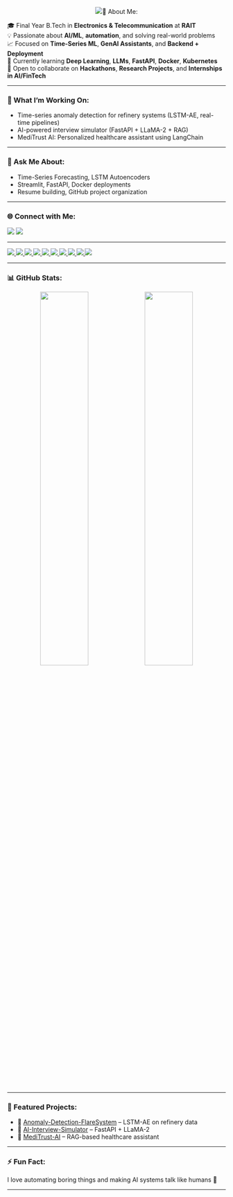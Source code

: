 <!-- GitHub Profile README for Ojas Shenwai -->

<!-- Banner -->
<p align="center">
  <img src="https://readme-typing-svg.demolab.com?font=Fira+Code&size=25&duration=3000&pause=1000&color=F75C7E&center=true&vCenter=true&width=1000&lines=Hi+there%2C+I'm+Ojas+Shenwai+%F0%9F%91%8B />
</p>

---

### 🚀 About Me:
🎓 Final Year B.Tech in **Electronics & Telecommunication** at **RAIT**  
💡 Passionate about **AI/ML**, **automation**, and solving real-world problems  
📈 Focused on **Time-Series ML**, **GenAI Assistants**, and **Backend + Deployment**  
🧠 Currently learning **Deep Learning**, **LLMs**, **FastAPI**, **Docker**, **Kubernetes**  
🤝 Open to collaborate on **Hackathons**, **Research Projects**, and **Internships in AI/FinTech**

---

### 🔭 What I’m Working On:
- Time-series anomaly detection for refinery systems (LSTM-AE, real-time pipelines)
- AI-powered interview simulator (FastAPI + LLaMA-2 + RAG)
- MediTrust AI: Personalized healthcare assistant using LangChain

---

### 💬 Ask Me About:
- Time-Series Forecasting, LSTM Autoencoders
- Streamlit, FastAPI, Docker deployments
- Resume building, GitHub project organization

---

### 🌐 Connect with Me:
<p>
  <a href="mailto:ojasvinayshenwai@gmail.com"><img src="https://img.shields.io/badge/Gmail-EA4335?style=for-the-badge&logo=gmail&logoColor=white"/></a>
  <a href="https://www.linkedin.com/in/ojas-shenwai/"><img src="https://img.shields.io/badge/LinkedIn-0A66C2?style=for-the-badge&logo=linkedin&logoColor=white"/></a>
</p>

---

<p align="left">
  <a href="https://www.python.org/" target="_blank">
    <img src="https://img.shields.io/badge/Python-3776AB?style=for-the-badge&logo=python&logoColor=white" />
  </a>
  <a href="https://scikit-learn.org/" target="_blank">
    <img src="https://img.shields.io/badge/Scikit--Learn-F7931E?style=for-the-badge&logo=scikit-learn&logoColor=white" />
  </a>
  <a href="https://www.tensorflow.org/" target="_blank">
    <img src="https://img.shields.io/badge/TensorFlow-FF6F00?style=for-the-badge&logo=tensorflow&logoColor=white" />
  </a>
  <a href="https://keras.io/" target="_blank">
    <img src="https://img.shields.io/badge/Keras-D00000?style=for-the-badge&logo=keras&logoColor=white" />
  </a>
  <a href="https://fastapi.tiangolo.com/" target="_blank">
    <img src="https://img.shields.io/badge/FastAPI-009688?style=for-the-badge&logo=fastapi&logoColor=white" />
  </a>
  <a href="https://streamlit.io/" target="_blank">
    <img src="https://img.shields.io/badge/Streamlit-FF4B4B?style=for-the-badge&logo=streamlit&logoColor=white" />
  </a>
  <a href="https://powerbi.microsoft.com/" target="_blank">
    <img src="https://img.shields.io/badge/PowerBI-F2C811?style=for-the-badge&logo=powerbi&logoColor=black" />
  </a>
  <a href="https://www.alteryx.com/" target="_blank">
    <img src="https://img.shields.io/badge/Alteryx-1C6ACB?style=for-the-badge" />
  </a>
  <a href="https://www.docker.com/" target="_blank">
    <img src="https://img.shields.io/badge/Docker-2496ED?style=for-the-badge&logo=docker&logoColor=white" />
  </a>
  <a href="https://kubernetes.io/" target="_blank">
    <img src="https://img.shields.io/badge/Kubernetes-326CE5?style=for-the-badge&logo=kubernetes&logoColor=white" />
  </a>
</p>


---

### 📊 GitHub Stats:
<p align="center">
  <img src="https://github-readme-stats.vercel.app/api?username=Ojas1584&show_icons=true&theme=radical" width="47%" />
  <img src="https://github-readme-streak-stats.herokuapp.com/?user=Ojas1584&theme=radical" width="47%" />
</p>

---

### 📌 Featured Projects:
- 🔬 [Anomaly-Detection-FlareSystem](https://github.com/Ojas1584/Anomaly-Detection-FlareSystem) – LSTM-AE on refinery data  
- 🤖 [AI-Interview-Simulator](https://github.com/Ojas1584/AI-Interview-Simulator) – FastAPI + LLaMA-2  
- 🏥 [MediTrust-AI](https://github.com/Ojas1584/MediTrust-AI) – RAG-based healthcare assistant

---

### ⚡ Fun Fact:
I love automating boring things and making AI systems talk like humans 🤖

---
